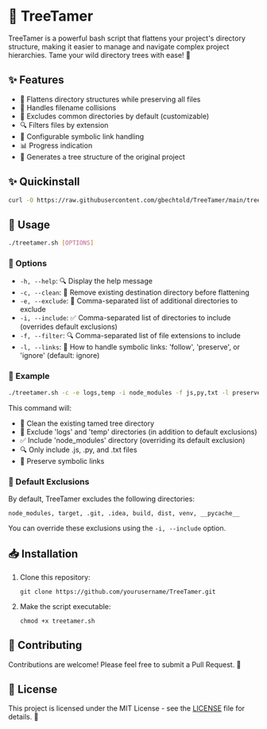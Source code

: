 # 🌳 TreeTamer

TreeTamer is a powerful bash script that flattens your project's directory structure, making it easier to manage and navigate complex project hierarchies. Tame your wild directory trees with ease! 🐯

## ✨ Features

- 📁 Flattens directory structures while preserving all files
- 🔄 Handles filename collisions
- 🚫 Excludes common directories by default (customizable)
- 🔍 Filters files by extension
- 🔗 Configurable symbolic link handling
- 📊 Progress indication
- 🌲 Generates a tree structure of the original project

## ✨ Quickinstall

```bash
curl -O https://raw.githubusercontent.com/gbechtold/TreeTamer/main/treetamer.sh
```

## 🚀 Usage

```bash
./treetamer.sh [OPTIONS]
```

### 🔧 Options

- `-h, --help`: 🔍 Display the help message
- `-c, --clean`: 🧹 Remove existing destination directory before flattening
- `-e, --exclude`: 🚫 Comma-separated list of additional directories to exclude
- `-i, --include`: ✅ Comma-separated list of directories to include (overrides default exclusions)
- `-f, --filter`: 🔍 Comma-separated list of file extensions to include
- `-l, --links`: 🔗 How to handle symbolic links: 'follow', 'preserve', or 'ignore' (default: ignore)

### 📝 Example

```bash
./treetamer.sh -c -e logs,temp -i node_modules -f js,py,txt -l preserve
```

This command will:
- 🧹 Clean the existing tamed tree directory
- 🚫 Exclude 'logs' and 'temp' directories (in addition to default exclusions)
- ✅ Include 'node_modules' directory (overriding its default exclusion)
- 🔍 Only include .js, .py, and .txt files
- 🔗 Preserve symbolic links

### 🚫 Default Exclusions

By default, TreeTamer excludes the following directories:

`node_modules, target, .git, .idea, build, dist, venv, __pycache__`

You can override these exclusions using the `-i, --include` option.

## 📥 Installation

1. Clone this repository:
   ```
   git clone https://github.com/yourusername/TreeTamer.git
   ```
2. Make the script executable:
   ```
   chmod +x treetamer.sh
   ```

## 🤝 Contributing

Contributions are welcome! Please feel free to submit a Pull Request. 🎉

## 📄 License

This project is licensed under the MIT License - see the [LICENSE](LICENSE) file for details. 📜
